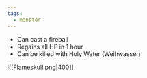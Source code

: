 ```yaml
---
tags:
  - monster
---
```

- Can cast a fireball
- Regains all HP in 1 hour
- Can be killed with Holy Water (Weihwasser)

![[Flameskull.png|400]]
